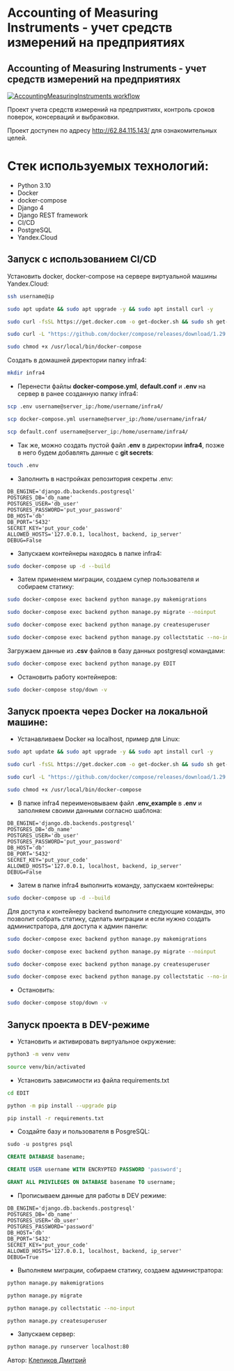# Accounting of Measuring Instruments - учет средств измерений на предприятиях

## Accounting of Measuring Instruments - учет средств измерений на предприятиях

[![AccountingMeasuringInstruments workflow](https://github.com/themasterid/AccountingMeasuringInstruments/actions/workflows/AccountingMeasuringInstruments.yml/badge.svg)](https://github.com/themasterid/AccountingMeasuringInstruments/actions/workflows/AccountingMeasuringInstruments.yml)

Проект учета средств измерений на предприятиях, контроль сроков поверок, консерваций и выбраковки.

Проект доступен по адресу http://62.84.115.143/ для ознакомительных целей.

# Стек используемых технологий:

- Python 3.10
- Docker
- docker-compose
- Django 4
- Django REST framework
- CI/CD
- PostgreSQL
- Yandex.Cloud

## Запуск с использованием CI/CD

Установить docker, docker-compose на сервере виртуальной машины Yandex.Cloud:

```bash
ssh username@ip
```
```bash
sudo apt update && sudo apt upgrade -y && sudo apt install curl -y
```
```bash
sudo curl -fsSL https://get.docker.com -o get-docker.sh && sudo sh get-docker.sh && sudo rm get-docker.sh
```
```bash
sudo curl -L "https://github.com/docker/compose/releases/download/1.29.2/docker-compose-$(uname -s)-$(uname -m)" -o /usr/local/bin/docker-compose
```
```bash
sudo chmod +x /usr/local/bin/docker-compose
```

Создать в домашней директории папку infra4:

```bash
mkdir infra4
```

- Перенести файлы **docker-compose.yml**, **default.conf** и **.env** на сервер в ранее созданную папку infra4:


```bash
scp .env username@server_ip:/home/username/infra4/
```
```bash
scp docker-compose.yml username@server_ip:/home/username/infra4/
```
```bash
scp default.conf username@server_ip:/home/username/infra4/
```

- Так же, можно создать пустой файл **.env** в директории **infra4**, позже в него будем добавлять данные с **git secrets**:

```bash
touch .env
```

- Заполнить в настройках репозитория секреты .env:

```
DB_ENGINE='django.db.backends.postgresql'
POSTGRES_DB='db_name'
POSTGRES_USER='db_user'
POSTGRES_PASSWORD='put_your_password'
DB_HOST='db'
DB_PORT='5432'
SECRET_KEY='put_your_code'
ALLOWED_HOSTS='127.0.0.1, localhost, backend, ip_server'
DEBUG=False
```

- Запускаем контейнеры находясь в папке infra4:

```bash
sudo docker-compose up -d --build
```

- Затем применяем миграции, создаем супер пользователя и собираем статику:

```bash
sudo docker-compose exec backend python manage.py makemigrations
```
```bash
sudo docker-compose exec backend python manage.py migrate --noinput
```
```bash
sudo docker-compose exec backend python manage.py createsuperuser
```
```bash
sudo docker-compose exec backend python manage.py collectstatic --no-input
```

Загружаем данные из **.csv** файлов в базу данных postgresql командами:

```bash
sudo docker-compose exec backend python manage.py EDIT
```

- Остановить работу контейнеров:

```bash
sudo docker-compose stop/down -v
```


## Запуск проекта через Docker на локальной машине:

- Устанавливаем Docker на localhost, пример для Linux:

```bash
sudo apt update && sudo apt upgrade -y && sudo apt install curl -y
```
```bash
sudo curl -fsSL https://get.docker.com -o get-docker.sh && sudo sh get-docker.sh && sudo rm get-docker.sh
```
```bash
sudo curl -L "https://github.com/docker/compose/releases/download/1.29.2/docker-compose-$(uname -s)-$(uname -m)" -o /usr/local/bin/docker-compose
```
```bash
sudo chmod +x /usr/local/bin/docker-compose
```

- В папке infra4 переименовываем файл **.env_example** в **.env** и заполняем своими данными согласно шаблона:

```
DB_ENGINE='django.db.backends.postgresql'
POSTGRES_DB='db_name'
POSTGRES_USER='db_user'
POSTGRES_PASSWORD='put_your_password'
DB_HOST='db'
DB_PORT='5432'
SECRET_KEY='put_your_code'
ALLOWED_HOSTS='127.0.0.1, localhost, backend, ip_server'
DEBUG=False
```

- Затем в папке infra4 выполнить команду, запускаем контейнеры:

```bash
sudo docker-compose up -d --build
```

Для доступа к контейнеру backend выполните следующие команды, это позволит собрать статику, сделать миграции и если нужно создать администратора, для доступа к админ панели:

```bash
sudo docker-compose exec backend python manage.py makemigrations
```
```bash
sudo docker-compose exec backend python manage.py migrate --noinput
```
```bash
sudo docker-compose exec backend python manage.py createsuperuser
```
```bash
sudo docker-compose exec backend python manage.py collectstatic --no-input
```

- Остановить:

```bash
sudo docker-compose stop/down -v
```

## Запуск проекта в DEV-режиме

- Установить и активировать виртуальное окружение:

```bash
python3 -m venv venv
```
```bash
source venv/bin/activated
```

- Установить зависимости из файла requirements.txt

```bash
cd EDIT
```
```bash
python -m pip install --upgrade pip
```
```bash
pip install -r requirements.txt
```

- Создайте базу и пользователя в PosgreSQL:

```sql
sudo -u postgres psql
```
```sql
CREATE DATABASE basename;
```
```sql
CREATE USER username WITH ENCRYPTED PASSWORD 'password';
```
```sql
GRANT ALL PRIVILEGES ON DATABASE basename TO username;
```

- Прописываем данные для работы в DEV режиме:

```
DB_ENGINE='django.db.backends.postgresql'
POSTGRES_DB='db_name'
POSTGRES_USER='db_user'
POSTGRES_PASSWORD='password'
DB_HOST='db'
DB_PORT='5432'
SECRET_KEY='put_your_code'
ALLOWED_HOSTS='127.0.0.1, localhost, backend, ip_server'
DEBUG=True
```

- Выполняем миграции, собираем статику, создаем администратора:

```bash
python manage.py makemigrations
```
```bash
python manage.py migrate
```
```bash
python manage.py collectstatic --no-input
```
```bash
python manage.py createsuperuser
```

- Запускаем сервер:

```bash
python manage.py runserver localhost:80
```

Автор: [Клепиков Дмитрий](https://github.com/themasterid)
